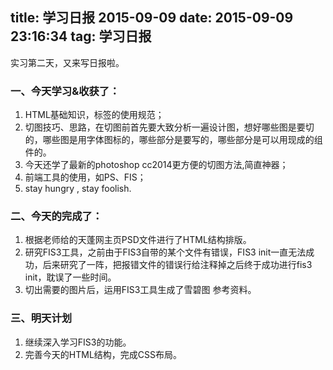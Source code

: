 title: 学习日报 2015-09-09
date: 2015-09-09 23:16:34
tag: 学习日报
---
实习第二天，又来写日报啦。

### 一、今天学习&收获了：
1. HTML基础知识，标签的使用规范；
2. 切图技巧、思路，在切图前首先要大致分析一遍设计图，想好哪些图是要切的，哪些图是用字体图标的，哪些部分是要写的，哪些部分是可以用现成的组件的。
3. 今天还学了最新的photoshop cc2014更方便的切图方法,简直神器；
4. 前端工具的使用，如PS、FIS；
5. stay hungry , stay foolish.

### 二、今天的完成了：
1. 根据老师给的天蓬网主页PSD文件进行了HTML结构排版。
2. 研究FIS3工具，之前由于FIS3自带的某个文件有错误，FIS3 init一直无法成功，后来研究了一阵，把报错文件的错误行给注释掉之后终于成功进行fis3 init，耽误了一些时间。
3. 切出需要的图片后，运用FIS3工具生成了雪碧图 参考资料。

### 三、明天计划
1. 继续深入学习FIS3的功能。
2. 完善今天的HTML结构，完成CSS布局。
